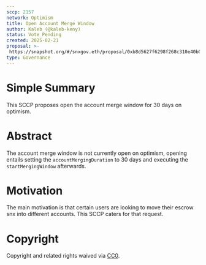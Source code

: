 ```yaml
---
sccp: 2157
network: Optimism 
title: Open Account Merge Window
author: Kaleb (@kaleb-keny)
status: Vote_Pending
created: 2025-02-21
proposal: >-
 https://snapshot.org/#/snxgov.eth/proposal/0xb8d5627f6298f268c310e40b05cfa8d6b9b5ca19ae8ddb4759ac208d2e0624fa
type: Governance
---
```


# Simple Summary

This SCCP proposes open the account merge window for 30 days on optimism.

# Abstract

The account merge window is not currently open on optimism, opening entails setting the `accountMergingDuration` to 30 days and executing the `startMergingWindow` afterwards.

# Motivation

The main motivation is that certain users are looking to move their escrow snx into different accounts. This SCCP caters for that request.


# Copyright
Copyright and related rights waived via [CC0](https://creativecommons.org/publicdomain/zero/1.0/).
